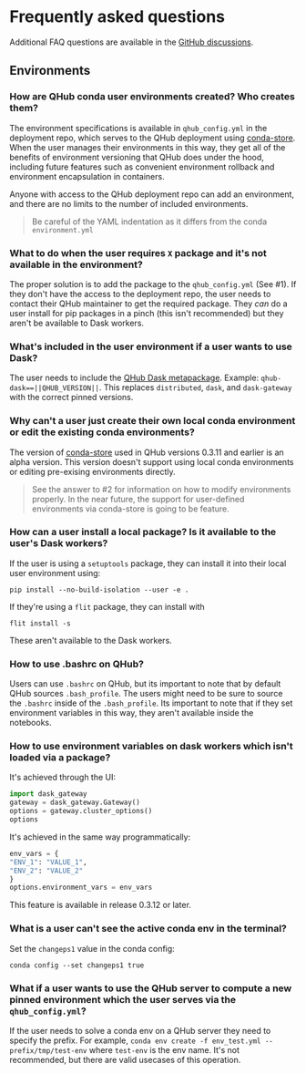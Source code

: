 # Frequently asked questions

Additional FAQ questions are available in the [GitHub discussions](https://github.com/Quansight/qhub/discussions/categories/q-a).

## Environments

### How are QHub conda user environments created? Who creates them?

The environment specifications is available in `qhub_config.yml` in the deployment repo, which serves to the QHub deployment using [conda-store](https://conda-store.readthedocs.io/). When the user manages their environments in this way, they get all of the benefits of environment versioning that QHub does under the hood, including future features such as convenient environment rollback and environment encapsulation in containers.

Anyone with access to the QHub deployment repo can add an environment, and there are no limits to the number of included environments.

> Be careful of the YAML indentation as it differs from the conda `environment.yml`

### What to do when the user requires `X` package and it's not available in the environment?

The proper solution is to add the package to the `qhub_config.yml` (See #1). If they don't have the access to the deployment repo, the user needs to contact their QHub maintainer to get the required package. They *can* do a user install for pip packages in a pinch (this isn't recommended) but they aren't be available to Dask workers.

### What's included in the user environment if a user wants to use Dask?

The user needs to include the [QHub Dask metapackage](https://github.com/conda-forge/qhub-dask-feedstock). Example: `qhub-dask==||QHUB_VERSION||`. This replaces `distributed`, `dask`, and `dask-gateway` with the correct pinned versions.

### Why can't a user just create their own local conda environment or edit the existing conda environments?

The version of [conda-store](https://conda-store.readthedocs.io/) used in QHub versions 0.3.11 and earlier is an alpha version. This version doesn't support using local conda environments or editing pre-exising environments directly.

> See the answer to #2 for information on how to modify environments properly. In the near future, the support for user-defined environments via conda-store is going to be feature.

### How can a user install a local package? Is it available to the user's Dask workers?

If the user is using a `setuptools` package, they can install it into their local user environment using:

```shell
pip install --no-build-isolation --user -e .
```

If they're using a `flit` package, they can install with

```shell
flit install -s
```

These aren't available to the Dask workers.

### How to use .bashrc on QHub?

Users can use `.bashrc` on QHub, but its important to note that by default QHub sources `.bash_profile`. The users might need to be sure to source the `.bashrc` inside of the `.bash_profile`. Its important to note that if they set environment variables in this way, they aren't available inside the notebooks.

### How to use environment variables on dask workers which isn't loaded via a package?

It's achieved through the UI:

```python
import dask_gateway
gateway = dask_gateway.Gateway()
options = gateway.cluster_options()
options
```

It's achieved in the same way programmatically:

```python
env_vars = {
"ENV_1": "VALUE_1",
"ENV_2": "VALUE_2"
}
options.environment_vars = env_vars
```

This feature is available in release 0.3.12 or later.

### What is a user can't see the active conda env in the terminal?

Set the `changeps1` value in the conda config:

```shell
conda config --set changeps1 true
```

### What if a user wants to use the QHub server to compute a new pinned environment which the user serves via the `qhub_config.yml`?

If the user needs to solve a conda env on a QHub server they need to specify the prefix. For example, `conda env create -f env_test.yml --prefix/tmp/test-env` where `test-env` is the env name. It's not recommended, but there are valid usecases of this operation.
